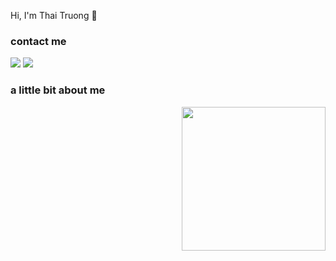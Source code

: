 Hi, I'm Thai Truong 🤗

### contact me
[![](https://img.shields.io/badge/Facebook-NguyễnMinhThái-blue)](https://www.facebook.com/swan.uahage )
[![](https://img.shields.io/badge/Gmail-minthai222%40gmail.com-green)](mailto:minthai222@gmail.com)

### a little bit about me
<img align='right' src="https://media.giphy.com/media/2hw8p8TpG8CgvuQOCT/giphy.gif" width="230">
